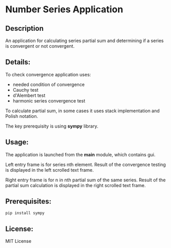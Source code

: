 # Number Series Application
## Description
An application for calculating series partial sum and
determining if a series is convergent or not convergent.
## Details:
To check convergence application uses:
* needed condition of convergence
* Cauchy test
* d'Alembert test
* harmonic series convergence test

To calculate partial sum, in some cases it uses stack implementation and Polish notation.

The key prerequisity is using **sympy** library.
## Usage:
The application is launched from the **main** module, which contains gui.

Left entry frame is for series nth element.
Result of the convergence testing is displayed in the left scrolled text frame.

Right entry frame is for n in nth partial sum of the same series.
Result of the partial sum calculation is displayed in the right scrolled text frame.
## Prerequisites:
``` pip install sympy ```
## License:
MIT License





